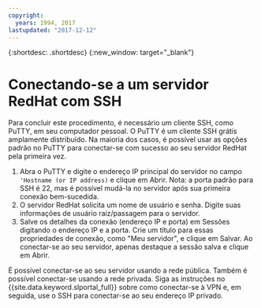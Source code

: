 ```yaml
---
copyright:
  years: 1994, 2017
lastupdated: "2017-12-12"
---
```


{:shortdesc: .shortdesc}
{:new_window: target="_blank"}

# Conectando-se a um servidor RedHat com SSH

Para concluir este procedimento, é necessário um cliente SSH, como PuTTY, em seu computador pessoal. 
O PuTTY é um cliente SSH grátis amplamente distribuído.
Na maioria dos casos, é possível usar as opções padrão no PuTTY para conectar-se com sucesso ao seu servidor
RedHat pela primeira vez.

1. Abra o PuTTY e digite o endereço IP principal do servidor no campo `'Hostname (or IP
address)` e clique em Abrir. Nota: a porta padrão para SSH é 22, mas é possível mudá-la no servidor
após sua primeira conexão bem-sucedida.
2. O servidor RedHat solicita um nome de usuário e senha. Digite suas informações de usuário
raiz/passagem para o servidor.
3. Salve os detalhes da conexão (endereço IP e porta) em Sessões digitando o endereço IP e a porta. 
Crie um título para essas propriedades de conexão, como "Meu servidor", e clique em Salvar. Ao
conectar-se ao seu servidor, apenas destaque a sessão salva e clique em Abrir.

É possível conectar-se ao seu servidor usando a rede pública.
Também é possível conectar-se usando a rede privada. Siga as instruções no
{{site.data.keyword.slportal_full}} sobre como conectar-se à VPN e, em seguida, use o SSH para
conectar-se ao seu endereço IP privado.
